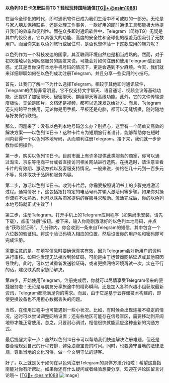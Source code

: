 **以色列10日卡怎麽註冊TG？轻松玩转国际通信[[TG💪+ @esim1088](https://t.me/s/esim1088)]**

在当今全球化的时代，即时通讯软件已成为我们生活中不可或缺的一部分。无论是与家人朋友保持联系，还是处理工作事务，一款好用的即时通讯工具都能极大地提升我们的效率和便利性。而在众多即时通讯软件中，Telegram（简称TG）无疑是其中的佼佼者。它以其强大的功能、高度的安全性和全球化的覆盖范围吸引了无数用户。而当你来到以色列旅行或居住时，是否也想体验一下这款应用的魅力呢？

以色列作为一个科技发达的国家，其互联网环境自然也是相当成熟的。然而，对于初次接触以色列网络服务的朋友来说，可能会对如何注册和使用Telegram感到困惑。尤其是当你没有本地手机号码的情况下，更是会遇到不少麻烦。今天，我们就来详细聊聊如何在以色列成功注册Telegram，并且分享一些实用的小技巧。

首先，让我们了解一下为什么选择Telegram。相较于其他即时通讯软件，Telegram的优势非常明显。它不仅支持文字聊天、语音通话、视频会议等基础功能，还提供了加密聊天、秘密聊天、群组聊天等高级功能。此外，它的文件传输速度极快，无论是图片、文档还是视频，都可以迅速发送给对方。而且，Telegram还支持跨平台使用，无论你是用手机、平板还是电脑，都可以无缝切换，随时随地与好友保持联络。

那么，问题来了：没有以色列本地号码怎么办？别担心，这里有一个简单又高效的解决方案——以色列10日卡！这种卡片专为短期旅行者设计，能够帮助你在短时间内获得一个以色列本地号码，从而顺利注册Telegram。接下来，我们就一步步教你如何操作。

第一步，购买以色列10日卡。目前市面上有许多提供此类服务的商家，你可以通过淘宝、京东等电商平台或者直接访问相关网站进行选购。在挑选时，请注意查看卡片的有效期、激活方式以及客服支持情况。一般来说，价格在几十元到一百多元不等，具体取决于品牌和服务内容。

第二步，激活以色列10日卡。收到卡片后，你需要按照说明书上的步骤完成激活过程。通常情况下，这包括拨打特定的电话号码并输入激活码等步骤。如果你对操作流程不太熟悉，也可以联系商家提供的客服寻求帮助。激活完成后，你的以色列本地号码就正式生效了！

第三步，注册Telegram。打开手机上的Telegram应用程序（如果尚未安装，请先下载），点击“注册”按钮。接下来，输入你刚刚激活好的以色列本地号码，并点击“获取验证码”。几分钟内，你会收到一条来自Telegram的短信，其中包含一个六位数的验证码。将这个验证码填入相应的位置，然后设置你的用户名和密码即可完成注册。

需要注意的是，在填写信息时要确保真实有效，因为Telegram会对新用户的资料进行审核。如果你发现无法接收到验证码，可能是由于运营商网络延迟或其他原因导致的。此时，可以尝试重新发送验证码，或者更换网络环境再试一次。实在不行的话，建议联系商家协助解决。

第四步，开始使用Telegram。注册完成后，你就可以尽情享受Telegram带来的便捷服务啦！无论是与朋友分享旅途中的精彩瞬间，还是加入各种兴趣小组获取最新资讯，Telegram都能满足你的需求。而且，由于它是基于云存储技术构建的，即使更换设备也不用担心数据丢失的问题。

当然，在使用过程中也可能遇到一些小状况。比如，有时候会出现连接不稳定的情况，这时可以尝试调整网络设置；还有些地区可能存在信号盲区，需要移动到开阔地带才能正常使用。总之，只要耐心调试，相信很快就能适应这种全新的沟通方式。

最后提醒大家一点：虽然以色列10日卡可以帮助我们快速解决注册难题，但还是要合理规划自己的行程安排，避免浪费宝贵的时间。同时，也要遵守当地的法律法规，尊重当地的文化习俗，做一个文明守法的游客。

好了，以上就是关于如何在以色列注册Telegram的具体方法介绍啦！希望这篇指南能对你有所帮助。如果你还有什么疑问或者经验想要分享，欢迎在评论区留言讨论哦～ [[TG💪+ @esim1088](https://t.me/s/esim1088) ![Image](https://i.postimg.cc/4NQfJmqS/Snipaste-2025-05-13-00-14-12.png)]